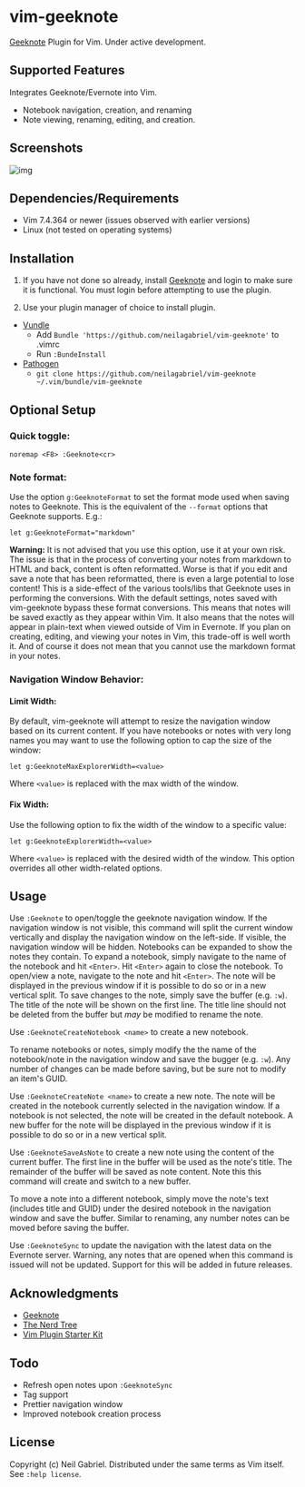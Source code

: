 # vim-geeknote

[Geeknote](http://www.geeknote.me) Plugin for Vim. Under active development.

## Supported Features

Integrates Geeknote/Evernote into Vim.
- Notebook navigation, creation, and renaming
- Note viewing, renaming, editing, and creation.

## Screenshots

![img](https://github.com/neilagabriel/vim-geeknote/blob/master/img/explorer.png)

## Dependencies/Requirements

- Vim 7.4.364 or newer (issues observed with earlier versions)
- Linux (not tested on operating systems)

## Installation

1. If you have not done so already, install [Geeknote](http://www.geeknote.me)
   and login to make sure it is functional. You must login before attempting to
   use the plugin.

2. Use your plugin manager of choice to install plugin.

- [Vundle](https://github.com/gmarik/vundle)
   - Add `Bundle 'https://github.com/neilagabriel/vim-geeknote'` to .vimrc
   - Run `:BundeInstall`
- [Pathogen](https://github.com/tpope/vim-pathogen)
   - `git clone https://github.com/neilagabriel/vim-geeknote ~/.vim/bundle/vim-geeknote`

## Optional Setup

### Quick toggle:

    noremap <F8> :Geeknote<cr>

### Note format:

Use the option `g:GeeknoteFormat` to set the format mode used when saving notes
to Geeknote. This is the equivalent of the `--format` options that Geeknote
supports. E.g.:

    let g:GeeknoteFormat="markdown"

**Warning:** It is not advised that you use this option, use it at your own
risk. The issue is that in the process of converting your notes from markdown
to HTML and back, content is often reformatted. Worse is that if you edit and
save a note that has been reformatted, there is even a large potential to lose
content! This is a side-effect of the various tools/libs that Geeknote uses in
performing the conversions. With the default settings, notes saved with
vim-geeknote bypass these format conversions. This means that notes will be
saved exactly as they appear within Vim. It also means that the notes will
appear in plain-text when viewed outside of Vim in Evernote. If you plan on
creating, editing, and viewing your notes in Vim, this trade-off is well worth
it. And of course it does not mean that you cannot use the markdown format in
your notes.

### Navigation Window Behavior:

#### Limit Width:

By default, vim-geeknote will attempt to resize the navigation window based on
its current content. If you have notebooks or notes with very long names you
may want to use the following option to cap the size of the window:

    let g:GeeknoteMaxExplorerWidth=<value>

Where `<value>` is replaced with the max width of the window.

#### Fix Width:

Use the following option to fix the width of the window to a specific value:

    let g:GeeknoteExplorerWidth=<value>

Where `<value>` is replaced with the desired width of the window. This option
overrides all other width-related options.

## Usage

Use `:Geeknote` to open/toggle the geeknote navigation window. If the
navigation window is not visible, this command will split the current window
vertically and display the navigation window on the left-side. If visible, the
navigation window will be hidden. Notebooks can be expanded to show the notes
they contain.  To expand a notebook, simply navigate to the name of the
notebook and hit `<Enter>`. Hit `<Enter>` again to close the notebook. To
open/view a note, navigate to the note and hit `<Enter>`. The note will be
displayed in the previous window if it is possible to do so or in a new
vertical split. To save changes to the note, simply save the buffer (e.g.
`:w`). The title of the note will be shown on the first line. The title line
should not be deleted from the buffer but *may* be modified to rename the note.

Use `:GeeknoteCreateNotebook <name>` to create a new notebook.

To rename notebooks or notes, simply modify the the name of the notebook/note
in the navigation window and save the bugger (e.g. `:w`). Any number of changes
can be made before saving, but be sure not to modify an item's GUID.

Use `:GeeknoteCreateNote <name>` to create a new note. The note will be created
in the notebook currently selected in the navigation window. If a notebook is
not selected, the note will be created in the default notebook. A new buffer
for the note will be displayed in the previous window if it is possible to do
so or in a new vertical split.

Use `:GeeknoteSaveAsNote` to create a new note using the content of the current
buffer. The first line in the buffer will be used as the note's title. The
remainder of the buffer will be saved as note content. Note this this command
will create and switch to a new buffer.

To move a note into a different notebook, simply move the note's text (includes
title and GUID) under the desired notebook in the navigation window and save
the buffer. Similar to renaming, any number notes can be moved before saving
the buffer.

Use `:GeeknoteSync` to update the navigation with the latest data on the
Evernote server. Warning, any notes that are opened when this command is issued
will not be updated. Support for this will be added in future releases.

## Acknowledgments

- [Geeknote](http://www.geeknote.me)
- [The Nerd Tree](https://github.com/scrooloose/nerdtree)
- [Vim Plugin Starter Kit](https://github.com/JarrodCTaylor/vim-plugin-starter-kit)

## Todo

- Refresh open notes upon `:GeeknoteSync`
- Tag support
- Prettier navigation window
- Improved notebook creation process

## License

Copyright (c) Neil Gabriel. Distributed under the same terms as Vim itself.
See `:help license`.
